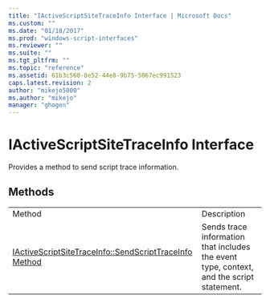 ```yaml
---
title: "IActiveScriptSiteTraceInfo Interface | Microsoft Docs"
ms.custom: ""
ms.date: "01/18/2017"
ms.prod: "windows-script-interfaces"
ms.reviewer: ""
ms.suite: ""
ms.tgt_pltfrm: ""
ms.topic: "reference"
ms.assetid: 61b3c560-8e52-44e8-9b75-5067ec991523
caps.latest.revision: 2
author: "mikejo5000"
ms.author: "mikejo"
manager: "ghogen"
---
```

# IActiveScriptSiteTraceInfo Interface
Provides a method to send script trace information.  
  
## Methods  
  
|||  
|-|-|  
|Method|Description|  
|[IActiveScriptSiteTraceInfo::SendScriptTraceInfo Method](../../winscript/reference/iactivescriptsitetraceinfo-sendscripttraceinfo-method.md)|Sends trace information that includes the event type, context, and the script statement.|